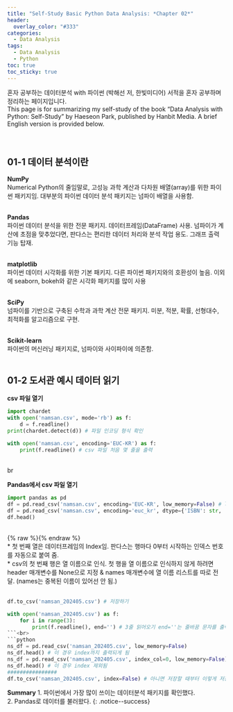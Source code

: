 ```yaml
---
title: "Self-Study Basic Python Data Analysis: *Chapter 02*"
header:
  overlay_color: "#333"
categories:
  - Data Analysis
tags:
  - Data Analysis
  - Python
toc: true
toc_sticky: true
---
```



혼자 공부하는 데이터분석 with 파이썬 (박해선 저, 한빛미디어) 서적을 혼자 공부하며 정리하는 페이지입니다.<br>
This page is for summarizing my self-study of the book “Data Analysis with Python: Self-Study” by Haeseon Park, published by Hanbit Media. A brief English version is provided below.<br><br><br>



## 01-1 데이터 분석이란<br>
**NumPy**<br>
Numerical Python의 줄임말로, 고성능 과학 계산과 다차원 배열(array)를 위한 파이썬 패키지임. 대부분의 파이썬 데이터 분석 패키지는 넘파이 배열을 사용함.<br><br>

**Pandas**<br>
파이썬 데이터 분석을 위한 전문 패키지. 데이터프레임(DataFrame) 사용. 넘파이가 계산에 초점을 맞추었다면, 판다스는 편리한 데이터 처리와 분석 작업 용도. 그래프 출력 기능 탑재.<br><br>

**matplotlib**<br>
파이썬 데이터 시각화를 위한 기본 패키지. 다른 파이썬 패키지와의 호환성이 높음. 이외에 seaborn, bokeh와 같은 시각화 패키지를 많이 사용<br><br>

**SciPy**<br>
넘파이를 기반으로 구축된 수학과 과학 계산 전문 패키지. 미분, 적분, 확률, 선형대수, 최적화를 알고리즘으로 구현.<br><br>

**Scikit-learn**<br>
파이썬의 머신러닝 패키지로, 넘파이와 사이파이에 의존함.<br><br>


## 01-2 도서관 예시 데이터 읽기<br>
**csv 파일 열기**<br>
```python
import chardet
with open('namsan.csv', mode='rb') as f:
    d = f.readline()
print(chardet.detect(d)) # 파일 인코딩 형식 확인

with open('namsan.csv', encoding='EUC-KR') as f:
    print(f.readline() # csv 파일 처음 몇 줄을 출력
```
<br>br

**Pandas에서 csv 파일 열기**<br>
```python
import pandas as pd
df = pd.read_csv('namsan.csv', encoding='EUC-KR', low_memory=False) # low_memory를 False로 지정 시, csv 파일을 한 번에 모두 읽어서 많은 메모리를 사용함.
df = pd.read_csv('namsan.csv', encoding='euc_kr', dtype={'ISBN': str, '세트 ISBN': str, '주제분류번호': str}) # 문제가 생긴 데이터 타입을 문자열로 지정하여 읽는 코드
df.head()
```
<br>
{% raw %}<img src="https://youngyoony.github.io/assets/images/da0102_dfhead.png" alt="">{% endraw %}<br>
* 첫 번째 열은 데이터프레임의 Index임. 판다스는 행마다 0부터 시작하는 인덱스 번호를 자동으로 붙여 줌.<br>
* csv의 첫 번째 행은 열 이름으로 인식. 첫 행을 열 이름으로 인식하지 않게 하려면 header 매개변수를 None으로 지정 & names 매개변수에 열 이름 리스트를 따로 전달. (names는 중복된 이름이 있어선 안 됨.)<br><br>

```python
df.to_csv('namsan_202405.csv') # 저장하기

with open('namsan_202405.csv') as f:
    for i in range(3):
        print(f.readline(), end='') # 3줄 읽어오기 end=''는 줄바꿈 문자를 출력하지 않음
```<br>
```python
ns_df = pd.read_csv('namsan_202405.csv', low_memory=False)
ns_df.head() # 이 경우 index까지 출력되게 됨
ns_df = pd.read_csv('namsan_202405.csv', index_col=0, low_memory=False)
ns_df.head() # 이 경우 index 제외됨
################
df.to_csv('namsan_202405.csv', index=False) # 아니면 저장할 때부터 이렇게 저장하는 방법이 있음
```

**Summary** 1\. 파이썬에서 가장 많이 쓰이는 데이터분석 패키지를 확인했다.<br>
2\. Pandas로 데이터를 불러왔다.
{: .notice--success}